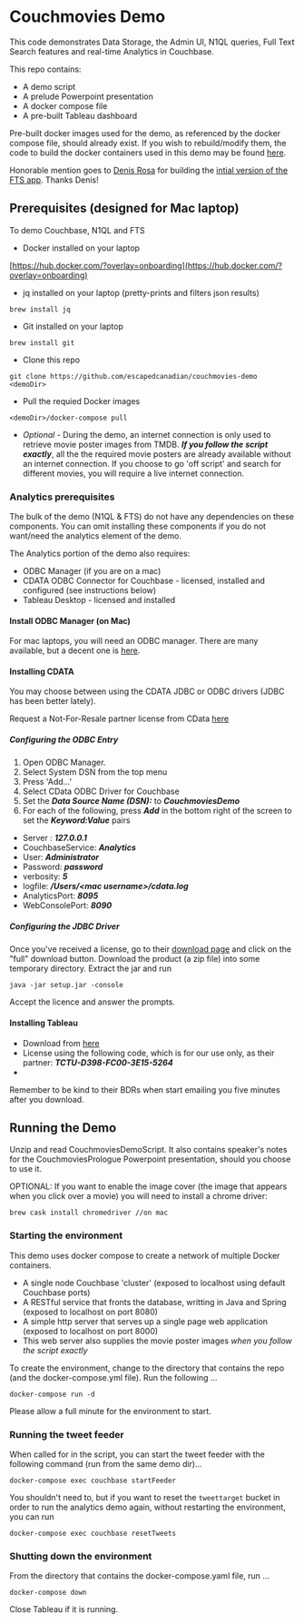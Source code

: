# Couchmovies Demo

This code demonstrates Data Storage, the Admin UI, N1QL queries, Full Text Search features and real-time Analytics in Couchbase.

This repo contains:

* A demo script
* A prelude Powerpoint presentation
* A docker compose file
* A pre-built Tableau dashboard

Pre-built docker images used for the demo, as referenced by the docker compose file, should already exist.  If you wish to rebuild/modify them, the code to build the docker containers used in this demo may be found [here](https://github.com/escapedcanadian/couchmovies).

Honorable mention goes to [Denis Rosa](email:denis.rosa@couchbase.com) for building the [intial version of the FTS app](https://github.com/deniswsrosa/couchflix).  Thanks Denis!

## Prerequisites (designed for Mac laptop)
To demo Couchbase, N1QL and FTS

* Docker installed on your laptop 

 [https://hub.docker.com/?overlay=onboarding](https://hub.docker.com/?overlay=onboarding)

* jq installed on your laptop (pretty-prints and filters json results)

 ``` brew install jq ```

* Git installed on your laptop 

 ```brew install git```

* Clone this repo 

 ```git clone https://github.com/escapedcanadian/couchmovies-demo <demoDir>``` 
 
* Pull the requied Docker images 

 ```<demoDir>/docker-compose pull```

* *Optional* - During the demo, an internet connection is only used to retrieve movie poster images from TMDB. ***If you follow the script exactly***, all the the required movie posters are already available without an internet connection.  If you choose to go 'off script' and search for different movies, you will require a live internet connection.

### Analytics prerequisites
The bulk of the demo (N1QL & FTS) do not have any dependencies on these components.  You can omit installing these components if you do not want/need the analytics element of the demo.

The Analytics portion of the demo also requires:

* ODBC Manager (if you are on a mac)
* CDATA ODBC Connector for Couchbase - licensed, installed and configured (see instructions below)
* Tableau Desktop - licensed and installed

#### Install ODBC Manager (on Mac)
For mac laptops, you will need an ODBC manager. There are many available, but a decent one is [here](http://www.odbcmanager.net/).


#### Installing CDATA
You may choose between using the CDATA JDBC or ODBC drivers (JDBC has been better lately).

Request a Not-For-Resale partner license from CData [here](https://www.cdata.com/community/couchbase/?human=true)


##### Configuring the ODBC Entry
1. Open ODBC Manager.
2. Select System DSN from the top menu
3. Press 'Add...'
4. Select CData ODBC Driver for Couchbase
5. Set the ***Data Source Name (DSN):*** to ***CouchmoviesDemo***
6. For each of the following, press ***Add*** in the bottom right of the screen to set the ***Keyword:Value*** pairs
 * Server : ***127.0.0.1***
 * CouchbaseService:  ***Analytics***
 * User: ***Administrator***
 * Password: ***password***
 * verbosity: ***5***
 * logfile: ***/Users/\<mac username\>/cdata.log***
 * AnalyticsPort: ***8095***
 * WebConsolePort: ***8090***

##### Configuring the JDBC Driver

Once you've received a license, go to their [download page](www.cdata.com/drivers/couchbase/download/jdbc/) and click on the "full" download button.
Download the product (a zip file) into some temporary directory. Extract the jar and run

```
java -jar setup.jar -console
```
Accept the licence and answer the prompts.

 

#### Installing Tableau
* Download from [here](https://www.tableau.com/products/desktop/download)
* License using the following code, which is for our use only, as their partner:  ***TCTU-D398-FC00-3E15-5264***
*

 Remember to be kind to their BDRs when start emailing you five minutes after you download.

## Running the Demo

Unzip and read CouchmoviesDemoScript.  It also contains speaker's notes for the CouchmoviesPrologue Powerpoint presentation, should you choose to use it.

OPTIONAL: If you want to enable the image cover (the image that appears when you click over a movie) you will need to install a chrome driver:

```
brew cask install chromedriver //on mac
```

### Starting the environment
This demo uses docker compose to create a network of multiple Docker containers.

* A single node Couchbase 'cluster' (exposed to localhost using default Couchbase ports)
* A RESTful service that fronts the database, writting in Java and Spring (exposed to localhost on port 8080)
* A simple http server that serves up a single page web application (exposed to localhost on port 8000)
 * This web server also supplies the movie poster images *when you follow the script exactly*

To create the environment, change to the directory that contains the repo (and the docker-compose.yml file). Run the following ...

```
docker-compose run -d
```

Please allow a full minute for the environment to start.

### Running the tweet feeder
When called for in the script, you can start the tweet feeder with the following command (run from the same demo dir)...

```
docker-compose exec couchbase startFeeder
```

You shouldn't need to, but if you want to reset the ```tweettarget``` bucket in order to run the analytics demo again, without restarting the environment, you can run

```
docker-compose exec couchbase resetTweets
```

### Shutting down the environment
From the directory that contains the docker-compose.yaml file, run ...

```
docker-compose down
```
Close Tableau if it is running.